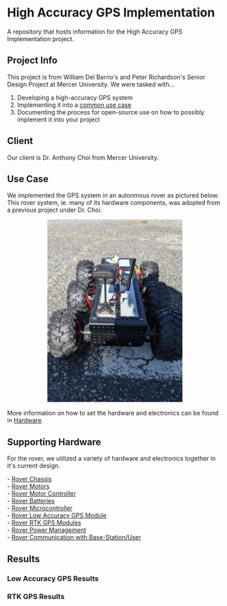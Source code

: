 # High Accuracy GPS Implementation
A repository that hosts information for the High Accuracy GPS Implementation project.

## Project Info
This project is from William Del Barrio's and Peter Richardson's Senior Design Project at Mercer University. We were tasked with...
1. Developing a high-accuracy GPS system
2. Implementing it into a [common use case](README.md#use-case)
3. Documenting the process for open-source use on how to possibly implement it into your project

## Client
Our client is Dr. Anthony Choi from Mercer University.

## Use Case
We implemented the GPS system in an autonmous rover as pictured below. This rover system, ie. many of its hardware components, was adopted from a previous project under Dr. Choi.
<p align="center">
  <img src="https://github.com/Mercer-Robotics-Club/High_Accuracy_GPS/blob/main/Images/Senior%20Design%20High%20Accuracy%20GPS%20Update.jpg" />
</p>
<p>
  More information on how to set the hardware and electronics can be found in <a href="https://github.com/Mercer-Robotics-Club/High_Accuracy_GPS/blob/main/Hardware/Hardware.md#Rover_Hardware">Hardware</a>.

## Supporting Hardware
For the rover, we utilized a variety of hardware and electronics together in it's current design.
<p>
  - <a href="https://github.com/Mercer-Robotics-Club/High_Accuracy_GPS/blob/main/Hardware/Hardware.md#Rover_Chassis">Rover Chassis</a>
  <br>
  - <a href="https://github.com/Mercer-Robotics-Club/High_Accuracy_GPS/blob/main/Hardware/Hardware.md#Rover_Motors">Rover Motors</a>
  <br>
  - <a href="https://github.com/Mercer-Robotics-Club/High_Accuracy_GPS/blob/main/Hardware/Hardware.md#Rover_Motor_Controller">Rover Motor Controller</a>
  <br>
  - <a href="https://github.com/Mercer-Robotics-Club/High_Accuracy_GPS/blob/main/Hardware/Hardware.md#Rover_Batteries">Rover Batteries</a>
  <br>
  - <a href="https://github.com/Mercer-Robotics-Club/High_Accuracy_GPS/blob/main/Hardware/Hardware.md#Rover_Microcontroller">Rover Microcontroller</a>
  <br>
  - <a href="https://github.com/Mercer-Robotics-Club/High_Accuracy_GPS/blob/main/Hardware/Hardware.md#Rover_Low_Accuracy_GPS_Module">Rover Low Accuracy GPS Module</a>
  <br>
  - <a href="https://github.com/Mercer-Robotics-Club/High_Accuracy_GPS/blob/main/Hardware/Hardware.md#Rover_RTK_GPS_Modules">Rover RTK GPS Modules</a>
  <br>
  - <a href="https://github.com/Mercer-Robotics-Club/High_Accuracy_GPS/blob/main/Hardware/Hardware.md#Rover_Power Management">Rover Power Management</a>
  <br>
  - <a href="https://github.com/Mercer-Robotics-Club/High_Accuracy_GPS/blob/main/Hardware/Hardware.md#Rover_Communication_with_Base-Station/User">Rover Communication with Base-Station/User</a>
</p>


## Results

### Low Accuracy GPS Results

### RTK GPS Results
